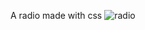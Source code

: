 A radio made with css
![radio](https://user-images.githubusercontent.com/84820874/171271769-afd78c60-286b-4d04-a492-79888828e0c8.png)
